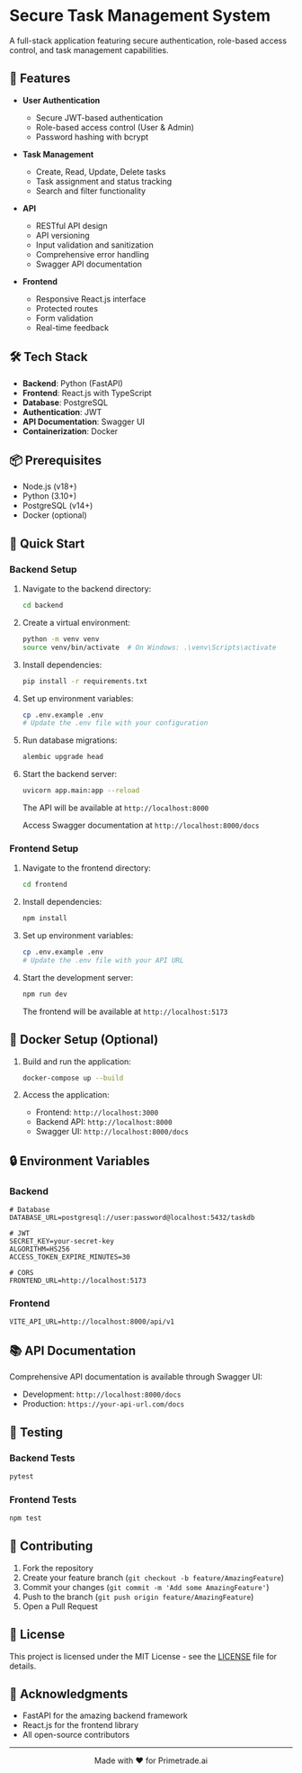 # Secure Task Management System

A full-stack application featuring secure authentication, role-based access control, and task management capabilities.

## 🚀 Features

- **User Authentication**
  - Secure JWT-based authentication
  - Role-based access control (User & Admin)
  - Password hashing with bcrypt

- **Task Management**
  - Create, Read, Update, Delete tasks
  - Task assignment and status tracking
  - Search and filter functionality

- **API**
  - RESTful API design
  - API versioning
  - Input validation and sanitization
  - Comprehensive error handling
  - Swagger API documentation

- **Frontend**
  - Responsive React.js interface
  - Protected routes
  - Form validation
  - Real-time feedback

## 🛠️ Tech Stack

- **Backend**: Python (FastAPI)
- **Frontend**: React.js with TypeScript
- **Database**: PostgreSQL
- **Authentication**: JWT
- **API Documentation**: Swagger UI
- **Containerization**: Docker

## 📦 Prerequisites

- Node.js (v18+)
- Python (3.10+)
- PostgreSQL (v14+)
- Docker (optional)

## 🚀 Quick Start

### Backend Setup

1. Navigate to the backend directory:
   ```bash
   cd backend
   ```

2. Create a virtual environment:
   ```bash
   python -m venv venv
   source venv/bin/activate  # On Windows: .\venv\Scripts\activate
   ```

3. Install dependencies:
   ```bash
   pip install -r requirements.txt
   ```

4. Set up environment variables:
   ```bash
   cp .env.example .env
   # Update the .env file with your configuration
   ```

5. Run database migrations:
   ```bash
   alembic upgrade head
   ```

6. Start the backend server:
   ```bash
   uvicorn app.main:app --reload
   ```

   The API will be available at `http://localhost:8000`
   
   Access Swagger documentation at `http://localhost:8000/docs`

### Frontend Setup

1. Navigate to the frontend directory:
   ```bash
   cd frontend
   ```

2. Install dependencies:
   ```bash
   npm install
   ```

3. Set up environment variables:
   ```bash
   cp .env.example .env
   # Update the .env file with your API URL
   ```

4. Start the development server:
   ```bash
   npm run dev
   ```

   The frontend will be available at `http://localhost:5173`

## 🐳 Docker Setup (Optional)

1. Build and run the application:
   ```bash
   docker-compose up --build
   ```

2. Access the application:
   - Frontend: `http://localhost:3000`
   - Backend API: `http://localhost:8000`
   - Swagger UI: `http://localhost:8000/docs`

## 🔒 Environment Variables

### Backend

```
# Database
DATABASE_URL=postgresql://user:password@localhost:5432/taskdb

# JWT
SECRET_KEY=your-secret-key
ALGORITHM=HS256
ACCESS_TOKEN_EXPIRE_MINUTES=30

# CORS
FRONTEND_URL=http://localhost:5173
```

### Frontend

```
VITE_API_URL=http://localhost:8000/api/v1
```

## 📚 API Documentation

Comprehensive API documentation is available through Swagger UI:
- Development: `http://localhost:8000/docs`
- Production: `https://your-api-url.com/docs`

## 🧪 Testing

### Backend Tests

```bash
pytest
```

### Frontend Tests

```bash
npm test
```

## 🤝 Contributing

1. Fork the repository
2. Create your feature branch (`git checkout -b feature/AmazingFeature`)
3. Commit your changes (`git commit -m 'Add some AmazingFeature'`)
4. Push to the branch (`git push origin feature/AmazingFeature`)
5. Open a Pull Request

## 📄 License

This project is licensed under the MIT License - see the [LICENSE](LICENSE) file for details.

## 🙏 Acknowledgments

- FastAPI for the amazing backend framework
- React.js for the frontend library
- All open-source contributors

---

<p align="center">
  Made with ❤️ for Primetrade.ai
</p>
